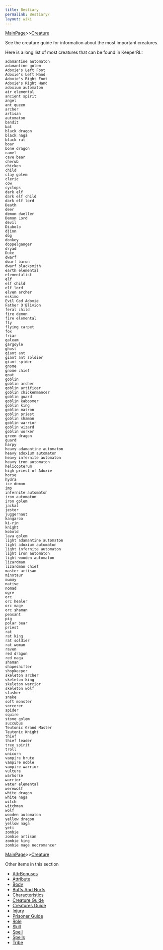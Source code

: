 ```yaml
---
title: Bestiary
permalink: Bestiary/
layout: wiki
---
```


[MainPage](/keeperrl_wiki/ "wikilink")>>[Creature](/keeperrl_wiki/Creature_Guide "wikilink")

See the creature guide for information about the most important creatures.

Here is a long list of most creatures that can be found in KeeperRL:

	adamantine automaton 
	adamantine golem 
	Adoxie's Left Foot 
	Adoxie's Left Hand 
	Adoxie's Right Foot 
	Adoxie's Right Hand 
	adoxium automaton 
	air elemental 
	ancient spirit 
	angel 
	ant queen 
	archer 
	artisan 
	automaton 
	bandit 
	bat 
	black dragon 
	black naga 
	black rat 
	boar 
	bone dragon 
	camel 
	cave bear 
	cherub 
	chicken 
	child 
	clay golem 
	cleric 
	cow 
	cyclops 
	dark elf 
	dark elf child 
	dark elf lord 
	Death 
	deer 
	demon dweller 
	Demon Lord 
	devil 
	Diabolo 
	djinn 
	dog 
	donkey 
	doppelganger 
	dryad 
	Duke 
	dwarf 
	dwarf baron 
	dwarf blacksmith 
	earth elemental 
	elementalist 
	elf 
	elf child 
	elf lord 
	elven archer 
	eskimo 
	Evil God Adoxie 
	Father O'Blivion 
	feral child 
	fire demon 
	fire elemental 
	fly 
	flying carpet 
	fox 
	friar 
	galeam 
	gargoyle 
	ghost 
	giant ant 
	giant ant soldier 
	giant spider 
	gnome 
	gnome chief 
	goat 
	goblin 
	goblin archer 
	goblin artificer 
	goblin chickenmancer 
	goblin guard 
	goblin kaboomer 
	goblin king 
	goblin matron 
	goblin priest 
	goblin shaman 
	goblin warrior 
	goblin wizard 
	goblin worker 
	green dragon 
	guard 
	harpy 
	heavy adamantine automaton 
	heavy adoxium automaton 
	heavy infernite automaton 
	heavy iron automaton 
	helicopterum 
	high priest of Adoxie 
	horse 
	hydra 
	ice demon 
	imp 
	infernite automaton 
	iron automaton 
	iron golem 
	jackal 
	jester 
	juggernaut 
	kangaroo 
	ki-rin 
	knight 
	kobold 
	lava golem 
	light adamantine automaton 
	light adoxium automaton 
	light infernite automaton 
	light iron automaton 
	light wooden automaton 
	lizardman 
	lizardman chief 
	master artisan 
	minotaur 
	mummy 
	native 
	nomad 
	ogre 
	orc 
	orc healer 
	orc mage 
	orc shaman 
	peasant 
	pig 
	polar bear 
	priest 
	rat 
	rat king 
	rat soldier 
	rat woman 
	raven 
	red dragon 
	red naga 
	shaman 
	shapeshifter 
	shopkeeper 
	skeleton archer 
	skeleton king 
	skeleton warrior 
	skeleton wolf 
	slasher 
	snake 
	soft monster 
	sorcerer 
	spider 
	squire 
	stone golem 
	succubus 
	Teutonic Grand Master 
	Teutonic Knight 
	thief 
	thief leader 
	tree spirit 
	troll 
	unicorn 
	vampire brute 
	vampire noble 
	vampire warrior 
	vulture 
	warhorse 
	warrior 
	water elemental 
	werewolf 
	white dragon 
	white naga 
	witch 
	witchman 
	wolf 
	wooden automaton 
	yellow dragon 
	yellow naga 
	yeti 
	zombie 
	zombie artisan 
	zombie king 
	zombie mage necromancer

[MainPage](/keeperrl_wiki/ "wikilink")>>[Creature](/keeperrl_wiki/Creature_Guide "wikilink")

Other items in this section
-    [AttrBonuses](/keeperrl_wiki/AttrBonuses "wikilink")
-    [Attribute](/keeperrl_wiki/Attribute "wikilink")
-    [Body](/keeperrl_wiki/Body "wikilink")
-    [Buffs And Nurfs](/keeperrl_wiki/Buffs_And_Nurfs "wikilink")
-    [Characteristics](/keeperrl_wiki/Characteristics "wikilink")
-    [Creature Guide](/keeperrl_wiki/Creature_Guide "wikilink")
-    [Creatures Guide](/keeperrl_wiki/Creatures_Guide "wikilink")
-    [Injury](/keeperrl_wiki/Injury "wikilink")
-    [Prisoner Guide](/keeperrl_wiki/Prisoner_Guide "wikilink")
-    [Role](/keeperrl_wiki/Role "wikilink")
-    [Skill](/keeperrl_wiki/Skill "wikilink")
-    [Spell](/keeperrl_wiki/Spell "wikilink")
-    [Spells](/keeperrl_wiki/Spells "wikilink")
-    [Tribe](/keeperrl_wiki/Tribe "wikilink")

